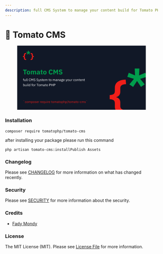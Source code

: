 ```yaml
---
description: full CMS System to manage your content build for Tomato PHP
---
```


# 📃 Tomato CMS

<figure><img src="../../.gitbook/assets/screenshot (2).png" alt=""><figcaption></figcaption></figure>

### Installation

```
composer require tomatophp/tomato-cms
```

after installing your package please run this command

```
php artisan tomato-cms:installPublish Assets
```

### Changelog

Please see [CHANGELOG](https://github.com/tomatophp/tomato-cms/blob/master/CHANGELOG.md) for more information on what has changed recently.

### Security

Please see [SECURITY](https://github.com/tomatophp/tomato-cms/blob/master/SECURITY.md) for more information about the security.

### Credits

* [Fady Mondy](https://www.github.com/3x1io)

### License

The MIT License (MIT). Please see [License File](https://github.com/tomatophp/tomato-cms/blob/master/LICENSE.md) for more information.
